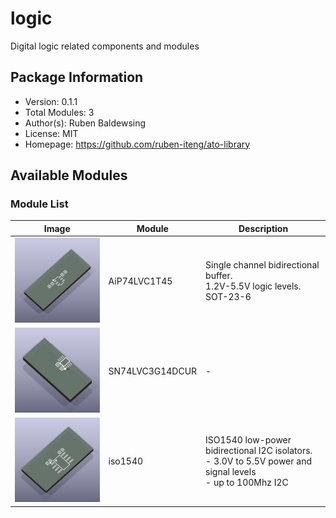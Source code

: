 # logic

Digital logic related components and modules

## Package Information

- Version: 0.1.1
- Total Modules: 3
- Author(s): Ruben Baldewsing
- License: MIT
- Homepage: https://github.com/ruben-iteng/ato-library

## Available Modules

### Module List

| Image | Module | Description |
|-------|--------|-------------|
|<img src="https://github.com/ruben-iteng/ato-library/raw/main/packages/logic/assets/AiP74LVC1T45.png" alt="AiP74LVC1T45" width="250"/>| AiP74LVC1T45 | Single channel bidirectional buffer.<br>    1.2V-5.5V logic levels.<br>    SOT-23-6 |
|<img src="https://github.com/ruben-iteng/ato-library/raw/main/packages/logic/assets/SN74LVC3G14DCUR.png" alt="SN74LVC3G14DCUR" width="250"/>| SN74LVC3G14DCUR | - |
|<img src="https://github.com/ruben-iteng/ato-library/raw/main/packages/logic/assets/iso1540.png" alt="iso1540" width="250"/>| iso1540 | ISO1540 low-power bidirectional I2C isolators.<br>    - 3.0V to 5.5V power and signal levels<br>    - up to 100Mhz I2C |
